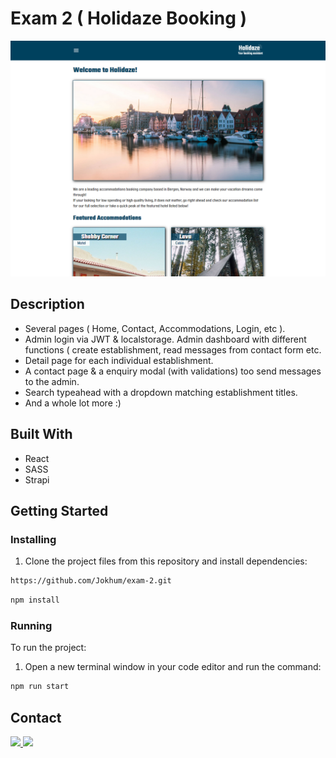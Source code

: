# Exam 2 ( Holidaze Booking )

![image](https://github.com/Jokhum/exam-2/blob/fec0f1e137bb2b5c51c16676b123e71eb942b8b5/src/images/overview.png)

## Description

- Several pages ( Home, Contact, Accommodations, Login, etc ).
- Admin login via JWT & localstorage. Admin dashboard with different functions ( create establishment, read messages from contact form etc. 
- Detail page for each individual establishment.
- A contact page & a enquiry modal (with validations) too send messages to the admin.
- Search typeahead with a dropdown matching establishment titles.
- And a whole lot more :)

## Built With

- React
- SASS
- Strapi

## Getting Started

### Installing

1. Clone the project files from this repository and install dependencies:

```bash
https://github.com/Jokhum/exam-2.git
```
```bash
npm install
```

### Running

To run the project:

1. Open a new terminal window in your code editor and run the command:

```bash
npm run start
```

## Contact

<a href="https://www.linkedin.com/in/pwerven/" target="_blank">
  <img src=https://img.shields.io/badge/linkedin-%230077B5.svg?style=for-the-badge&logo=linkedin&logoColor=white />
</a>
<a href="mailto:p_werven@gmail.com" target="_blank">
  <img src=https://img.shields.io/badge/Gmail-D14836?style=for-the-badge&logo=gmail&logoColor=white />
</a>
